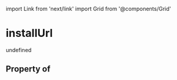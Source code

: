 import Link from 'next/link'
import Grid from '@components/Grid'

# installUrl

undefined

## Property of



